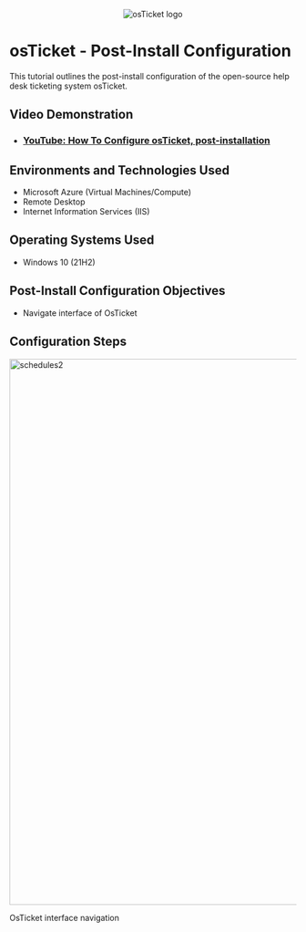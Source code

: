 <p align="center">
<img src="https://i.imgur.com/Clzj7Xs.png" alt="osTicket logo"/>
</p>

<h1>osTicket - Post-Install Configuration</h1>
This tutorial outlines the post-install configuration of the open-source help desk ticketing system osTicket.<br />


<h2>Video Demonstration</h2>

- ### [YouTube: How To Configure osTicket, post-installation](https://www.youtube.com)

<h2>Environments and Technologies Used</h2>

- Microsoft Azure (Virtual Machines/Compute)
- Remote Desktop
- Internet Information Services (IIS)

<h2>Operating Systems Used </h2>

- Windows 10</b> (21H2)

<h2>Post-Install Configuration Objectives</h2>

- Navigate interface of OsTicket 

<h2>Configuration Steps</h2>

<p>
<img width="957" alt="schedules2" src="https://github.com/kylelenoir/osticket-Postinstall/assets/138262865/6223e1dc-0116-4845-a8e1-27b76b0093f7">
</p>
<p>
OsTicket interface navigation
</p>
<br />
